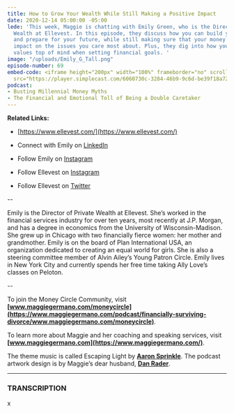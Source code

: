 ```yaml
---
title: How to Grow Your Wealth While Still Making a Positive Impact
date: 2020-12-14 05:00:00 -05:00
lede: 'This week, Maggie is chatting with Emily Green, who is the Director of Private
  Wealth at Ellevest. In this episode, they discuss how you can build your wealth
  and prepare for your future, while still making sure that your money is making an
  impact on the issues you care most about. Plus, they dig into how you can keep your
  values top of mind when setting financial goals. '
image: "/uploads/Emily_G_Tall.png"
episode-number: 69
embed-code: <iframe height="200px" width="100%" frameborder="no" scrolling="no" seamless
  src="https://player.simplecast.com/6060730c-3284-46b9-9c6d-be39f18a72ab?dark=false"></iframe>
podcast:
- Busting Millennial Money Myths
- The Financial and Emotional Toll of Being a Double Caretaker
---
```


**Related Links:**

* [https://www.ellevest.com/](https://www.ellevest.com/)

* Connect with Emily on [LinkedIn](https://www.linkedin.com/in/emily-green-2a98a81a/)

* Follow Emily on [Instagram](https://www.instagram.com/egreen18)

* Follow Ellevest on [Instagram](https://www.instagram.com/ellevest)

* Follow Ellevest on [Twitter](https://twitter.com/Ellevest)

--

Emily is the Director of Private Wealth at Ellevest. She’s worked in the financial services industry for over ten years, most recently at J.P. Morgan, and has a degree in economics from the University of Wisconsin-Madison. She grew up in Chicago with two financially fierce women: her mother and grandmother. Emily is on the board of Plan International USA, an organization dedicated to creating an equal world for girls. She is also a steering committee member of Alvin Ailey’s Young Patron Circle. Emily lives in New York City and currently spends her free time taking Ally Love’s classes on Peloton.

--

To join the Money Circle Community, visit **[www.maggiegermano.com/moneycircle](https://www.maggiegermano.com/podcast/financially-surviving-divorce/www.maggiegermano.com/moneycircle)**.

To learn more about Maggie and her coaching and speaking services, visit **[www.maggiegermano.com](https://www.maggiegermano.com/)**.

The theme music is called Escaping Light by **[Aaron Sprinkle](http://aaronsprinklemusic.com/)**. The podcast artwork design is by Maggie’s dear husband, **[Dan Rader](https://danrdesign.com/)**.

---

### TRANSCRIPTION

x